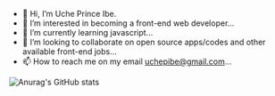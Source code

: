 - 👋 Hi, I’m Uche Prince Ibe.
- 👀 I’m interested in becoming a front-end web developer...
- 🌱 I’m currently learning javascript...
- 💞️ I’m looking to collaborate on open source apps/codes and other available front-end  jobs...
- 📫 How to reach me on my email uchepibe@gmail.com...

<!---
Sire6715/Sire6715 is a ✨ special ✨ repository because its `README.md` (this file) appears on your GitHub profile.
You can click the Preview link to take a look at your changes.
--->

![Anurag's GitHub stats](https://github-readme-stats.vercel.app/api?username=s&show_sirecons=true&theme=radical)
